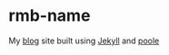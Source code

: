# rmb-name
My [blog](http://rmb.name) site built using [Jekyll](http://jekyllrb.com) and [poole](https://github.com/poole/poole)
